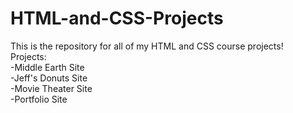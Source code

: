 # HTML-and-CSS-Projects
This is the repository for all of my HTML and CSS course projects!
<br>Projects:
<br>-Middle Earth Site
<br>-Jeff's Donuts Site
<br>-Movie Theater Site
<br>-Portfolio Site
